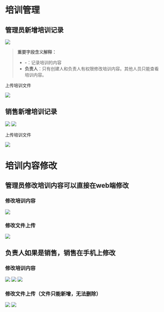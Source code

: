 # 培训管理
## 管理员新增培训记录
![](/assets/未命名1526608771.png)

>**重要字段含义解释：**
>* **-**：记录培训的内容
>* **负责人**：只有创建人和负责人有权限修改培训内容。其他人员只能查看培训内容。

上传培训文件

![](/assets/未命名1526608815.png)

## 销售新增培训记录

![](/assets/未命名1526617144.png)
![](/assets/未命名1526617156.png)

上传培训文件

![](/assets/未命名1526617164.png)

# 培训内容修改
## 管理员修改培训内容可以直接在web端修改
### 修改培训内容

![](/assets/未命名1526616808.png)

### 修改文件上传
![](/assets/未命名1526616823.png)
## 负责人如果是销售，销售在手机上修改
### 修改培训内容
![](/assets/未命名1526616392.png)
![](/assets/未命名1526616406.png)
![](/assets/未命名1526616450.png)
### 修改文件上传（文件只能新增，无法删除）
![](/assets/未命名1526616739.png)
![](/assets/未命名1526616641.png)
